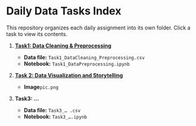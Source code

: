 # Daily Data Tasks Index

This repository organizes each daily assignment into its own folder. Click a task to view its contents.

1. **[Task1: Data Cleaning & Preprocessing](Task1_DataCleaning_Preprocessing/)**
   - **Data file:** `Task1_DataCleaning_Preprocessing.csv`
   - **Notebook:** `Task1_DataPreprocessing.ipynb`


2. **[Task 2: Data Visualization and Storytelling](Task2_DataVisualizationandStorytelling/)**
   - **Image**`pic.png`

4. **Task3: …**
   - **Data file:** `Task3_… .csv`
   - **Notebook:** `Task3_….ipynb`

